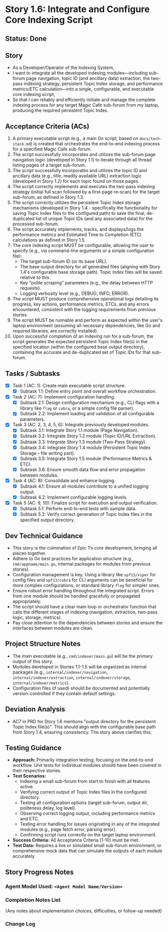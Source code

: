 # Story 1.6: Integrate and Configure Core Indexing Script

## Status: Done

## Story

- As a Developer/Operator of the Indexing System,
- I want to integrate all the developed indexing modules—including sub-forum page navigation, topic ID (and ancillary data) extraction, the two-pass indexing strategy, persistent Topic Index storage, and performance metrics/ETC calculation—into a single, configurable, and executable core indexing script,
- So that I can reliably and efficiently initiate and manage the complete indexing process for any target Magic Cafe sub-forum from my laptop, producing the required persistent Topic Index.

## Acceptance Criteria (ACs)

1.  A primary executable script (e.g., a main Go script, based on `docs/tech-stack.md`) is created that orchestrates the end-to-end indexing process for a specified Magic Cafe sub-forum.
2.  The script successfully incorporates and utilizes the sub-forum page navigation logic (developed in Story 1.1) to iterate through all thread listing pages of a target sub-forum.
3.  The script successfully incorporates and utilizes the topic ID and ancillary data (e.g., title, readily available URL) extraction logic (developed in Story 1.2) for each topic found on those pages.
4.  The script correctly implements and executes the two-pass indexing strategy (initial full scan followed by a first-page re-scan) for the target sub-forum, as defined in Story 1.3.
5.  The script correctly utilizes the persistent Topic Index storage mechanisms (developed in Story 1.4 - specifically the functionality for saving Topic Index files to the configured path) to save the final, de-duplicated list of unique Topic IDs (and any associated data) for the processed sub-forum.
6.  The script accurately implements, tracks, and displays/logs the performance metrics and Estimated Time to Completion (ETC) calculations as defined in Story 1.5.
7.  The core indexing script MUST be configurable, allowing the user to specify (e.g., via command-line arguments or a simple configuration file):
    *   The target sub-forum ID (or its base URL).
    *   The base output directory for all generated files (aligning with Story 1.4's configurable base storage path). Topic Index files will be saved relative to this.
    *   Key "polite scraping" parameters (e.g., the delay between HTTP requests).
    *   Logging verbosity level (e.g., DEBUG, INFO, ERROR).
8.  The script MUST produce comprehensive operational logs detailing its progress, key actions, performance metrics, ETCs, and any errors encountered, consistent with the logging requirements from previous stories.
9.  The script MUST be runnable and perform as expected within the user's laptop environment (assuming all necessary dependencies, like Go and required libraries, are correctly installed).
10. Upon successful completion of an indexing run for a sub-forum, the script generates the expected persistent Topic Index file(s) in the specified location (within the configured base output directory), containing the accurate and de-duplicated set of Topic IDs for that sub-forum.

## Tasks / Subtasks

- [X] Task 1 (AC: 1): Create main executable script structure.
    - [X] Subtask 1.1: Define entry point and overall workflow orchestration.
- [X] Task 2 (AC: 7): Implement configuration handling.
    - [X] Subtask 2.1: Design configuration mechanism (e.g., CLI flags with a library like `flag` or `cobra`, or a simple config file parser).
    - [X] Subtask 2.2: Implement loading and validation of all configurable parameters.
- [X] Task 3 (AC: 2, 3, 4, 5, 6): Integrate previously developed modules.
    - [X] Subtask 3.1: Integrate Story 1.1 module (Page Navigation).
    - [X] Subtask 3.2: Integrate Story 1.2 module (Topic ID/URL Extraction).
    - [X] Subtask 3.3: Integrate Story 1.3 module (Two-Pass Strategy).
    - [X] Subtask 3.4: Integrate Story 1.4 module (Persistent Topic Index Storage - file writing part).
    - [X] Subtask 3.5: Integrate Story 1.5 module (Performance Metrics & ETC).
    - [X] Subtask 3.6: Ensure smooth data flow and error propagation between modules.
- [X] Task 4 (AC: 8): Consolidate and enhance logging.
    - [X] Subtask 4.1: Ensure all modules contribute to a unified logging output.
    - [X] Subtask 4.2: Implement configurable logging levels.
- [X] Task 5 (AC: 9, 10): Finalize script for execution and output verification.
    - [X] Subtask 5.1: Perform end-to-end tests with sample data.
    - [X] Subtask 5.2: Verify correct generation of Topic Index files in the specified output directory.

## Dev Technical Guidance

- This story is the culmination of Epic 1's core development, bringing all pieces together.
- Adhere to Go best practices for application structure (e.g., `cmd/appname/main.go`, internal packages for modules from previous stories).
- Configuration management is key. Using a library like `spf13/viper` for config files and `spf13/cobra` for CLI arguments can be beneficial for more complex configurations, or standard library `flag` for simpler ones.
- Ensure robust error handling throughout the integrated script. Errors from one module should be handled gracefully or propagated appropriately.
- The script should have a clear main loop or orchestrator function that calls the different stages of indexing (navigation, extraction, two-pass logic, storage, metrics).
- Pay close attention to the dependencies between stories and ensure the interfaces between modules are clean.

## Project Structure Notes

- The main executable (e.g., `cmd/indexer/main.go`) will be the primary output of this story.
- Modules developed in Stories 1.1-1.5 will be organized as internal packages (e.g., `internal/indexer/navigation`, `internal/indexer/extraction`, `internal/indexer/storage`, `internal/indexer/metrics`).
- Configuration files (if used) should be documented and potentially version-controlled if they contain default settings.

## Deviation Analysis

- AC7 in PRD for Story 1.6 mentions "output directory for the persistent Topic Index file(s)". This should align with the configurable base path from Story 1.4, ensuring consistency. The story above clarifies this.

## Testing Guidance

- **Approach:** Primarily integration testing, focusing on the end-to-end workflow. Unit tests for individual modules should have been covered in their respective stories.
- **Test Scenarios:**
    - Indexing a small sub-forum from start to finish with all features active.
    - Verifying correct output of Topic Index files in the configured directory.
    - Testing all configuration options (target sub-forum, output dir, politeness delay, log level).
    - Observing correct logging output, including performance metrics and ETC.
    - Testing error handling for issues originating in any of the integrated modules (e.g., page fetch error, parsing error).
    - Confirming script runs correctly on the target laptop environment.
- **Success Criteria:** All Acceptance Criteria (1-10) must be met.
- **Test Data:** Requires a live or simulated small sub-forum environment, or comprehensive mock data that can simulate the outputs of each module accurately.

## Story Progress Notes

### Agent Model Used: `<Agent Model Name/Version>`

### Completion Notes List
{Any notes about implementation choices, difficulties, or follow-up needed}

### Change Log 